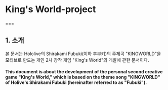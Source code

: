 # King's World-project
===
## 1. 소개
 본 문서는 Hololive의 Shirakami Fubuki(이하 후부키)의 주제곡 "KINGWORLD"을 모티브로 만드는 개인 2차 창작 게임 "King's World"의 개발에 관한 문서이다.
#### This document is about the development of the personal second creative game "King's World," which is based on the theme song "KINGWORLD" of Holive's Shirakami Fubuki (hereinafter referred to as "Fubuki").